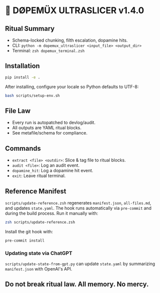 # 💊 DØPEMÜX ULTRASLICER v1.4.0

## Ritual Summary
- Schema-locked chunking, filth escalation, dopamine hits.
- CLI: `python -m dopemux_ultraslicer <input_file> <output_dir>`
- Terminal: `zsh dopemux_terminal.zsh`

## Installation
```bash
pip install -e .
```

After installing, configure your locale so Python defaults to UTF-8:

```bash
bash scripts/setup-env.sh
```

## File Law
- Every run is autopatched to devlog/audit.
- All outputs are YAML ritual blocks.
- See metafile/schema for compliance.

## Commands
- `extract <file> <outdir>`: Slice & tag file to ritual blocks.
- `audit <file>`: Log an audit event.
- `dopamine_hit`: Log a dopamine hit event.
- `exit`: Leave ritual terminal.

## Reference Manifest
`scripts/update-reference.zsh` regenerates `manifest.json`, `all-files.md`, and updates `state.yaml`.
The hook runs automatically via `pre-commit` and during the build process.
Run it manually with:
```bash
zsh scripts/update-reference.zsh
```
Install the git hook with:
```bash
pre-commit install
```

### Updating state via ChatGPT
`scripts/update-state-from-gpt.py` can update `state.yaml` by summarizing `manifest.json` with OpenAI's API.

## Do not break ritual law. All memory. No mercy.
